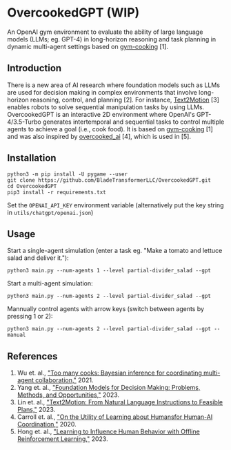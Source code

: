 # OvercookedGPT (WIP)
An OpenAI gym environment to evaluate the ability of large language models (LLMs; eg. GPT-4) in long-horizon reasoning and task planning in dynamic multi-agent settings based on [gym-cooking](https://github.com/rosewang2008/gym-cooking) [1].

## Introduction
There is a new area of AI research where foundation models such as LLMs are used for decision making in complex environments that involve long-horizon reasoning, control, and planning [2]. For instance, [Text2Motion](https://sites.google.com/stanford.edu/text2motion) [3] enables robots to solve sequential manipulation tasks by using LLMs. OvercookedGPT is an interactive 2D environment where OpenAI's GPT-4/3.5-Turbo generates intertemporal and sequential tasks to control multiple agents to achieve a goal (i.e., cook food). It is based on [gym-cooking](https://github.com/rosewang2008/gym-cooking) [1] and was also inspired by [overcooked_ai](https://github.com/HumanCompatibleAI/overcooked_ai) [4], which is used in [5].

## Installation
```
python3 -m pip install -U pygame --user
git clone https://github.com/BladeTransformerLLC/OvercookedGPT.git
cd OvercookedGPT
pip3 install -r requirements.txt
```

Set the `OPENAI_API_KEY` environment variable (alternatively put the key string in `utils/chatgpt/openai.json`)

## Usage
Start a single-agent simulation (enter a task eg. "Make a tomato and lettuce salad and deliver it."):
```
python3 main.py --num-agents 1 --level partial-divider_salad --gpt
```

Start a multi-agent simulation:
```
python3 main.py --num-agents 2 --level partial-divider_salad --gpt
```

Mannually control agents with arrow keys (switch between agents by pressing 1 or 2):
```
python3 main.py --num-agents 2 --level partial-divider_salad --gpt --manual
```

## References
1. Wu et. al., ["Too many cooks: Bayesian inference for coordinating multi-agent collaboration,"](https://arxiv.org/abs/2003.11778) 2021.
2. Yang et. al., ["Foundation Models for Decision Making: Problems, Methods, and Opportunities,"](https://arxiv.org/abs/2303.04129) 2023.
3. Lin et. al., ["Text2Motion: From Natural Language Instructions to Feasible Plans,"](https://arxiv.org/abs/2303.12153) 2023.
4. Carroll et. al., ["On the Utility of Learning about Humansfor Human-AI Coordination,"](https://arxiv.org/abs/1910.05789) 2020.
5. Hong et. al., ["Learning to Influence Human Behavior with Offline Reinforcement Learning,"](https://arxiv.org/abs/2303.02265) 2023.
